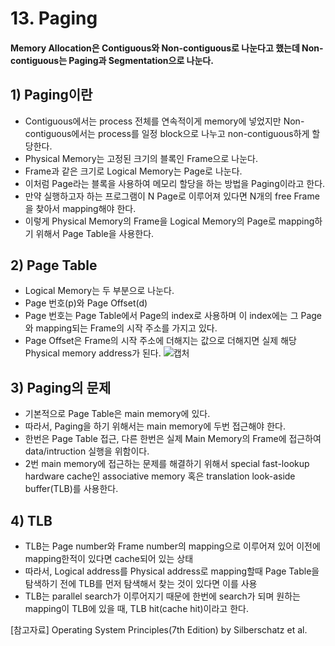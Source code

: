 # 13. Paging
#### Memory Allocation은 Contiguous와 Non-contiguous로 나눈다고 했는데 Non-contiguous는 Paging과 Segmentation으로 나눈다.
## 1) Paging이란
+ Contiguous에서는 process 전체를 연속적이게 memory에 넣었지만 Non-contiguous에서는 process를 일정 block으로 나누고 non-contiguous하게 할당한다.
+ Physical Memory는 고정된 크기의 블록인 Frame으로 나눈다.
+ Frame과 같은 크기로 Logical Memory는 Page로 나눈다.
+ 이처럼 Page라는 블록을 사용하여 메모리 할당을 하는 방법을 Paging이라고 한다.
+ 만약 실행하고자 하는 프로그램이 N Page로 이루어져 있다면 N개의 free Frame을 찾아서 mapping해야 한다.
+ 이렇게 Physical Memory의 Frame을 Logical Memory의 Page로 mapping하기 위해서 Page Table을 사용한다.

## 2) Page Table
+ Logical Memory는 두 부분으로 나눈다.
+ Page 번호(p)와 Page Offset(d)
+ Page 번호는 Page Table에서 Page의 index로 사용하며 이 index에는 그 Page와 mapping되는 Frame의 시작 주소를 가지고 있다.
+ Page Offset은 Frame의 시작 주소에 더해지는 값으로 더해지면 실제 해당 Physical memory address가 된다.
![캡처](https://user-images.githubusercontent.com/17876424/118070866-ad36df00-b3e1-11eb-9fc1-14664548805c.PNG)

## 3) Paging의 문제
+ 기본적으로 Page Table은 main memory에 있다.
+ 따라서, Paging을 하기 위해서는 main memory에 두번 접근해야 한다.
+ 한번은 Page Table 접근, 다른 한번은 실제 Main Memory의 Frame에 접근하여 data/intruction 실행을 위함이다.
+ 2번 main memory에 접근하는 문제를 해결하기 위해서 special fast-lookup hardware cache인 associative memory 혹은 translation look-aside buffer(TLB)를 사용한다.

## 4) TLB
+ TLB는 Page number와 Frame number의 mapping으로 이루어져 있어 이전에 mapping한적이 있다면 cache되어 있는 상태
+ 따라서, Logical address를 Physical address로 mapping할때 Page Table을 탐색하기 전에 TLB를 먼저 탐색해서 찾는 것이 있다면 이를 사용
+ TLB는 parallel search가 이루어지기 때문에 한번에 search가 되며 원하는 mapping이 TLB에 있을 때, TLB hit(cache hit)이라고 한다.

[참고자료] Operating System Principles(7th Edition) by Silberschatz et al.
